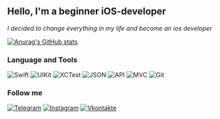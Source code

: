 ## **Hello, I'm a beginner iOS-developer**
*I decided to change everything in my life and become an ios developer*

[![Anurag's GitHub stats](https://github-readme-stats.vercel.app/api?username=VitKhryapin&hide=stars,issues&show_icons=true&theme=tokyonight)](https://github.com/anuraghazra/github-readme-stats)

### Language and Tools

![Swift](https://img.shields.io/badge/Swift-424242?style=for-the-badge&logo=swift)
![UIKit](https://img.shields.io/badge/UIKit-424242?style=for-the-badge&logo=UIKit)
![XCTest](https://img.shields.io/badge/XCTest-424242?style=for-the-badge&logo=XCTest)
![JSON](https://img.shields.io/badge/JSON-424242?style=for-the-badge&logo=JSON)
![API](https://img.shields.io/badge/API-424242?style=for-the-badge&logo=API)
![MVC](https://img.shields.io/badge/MVC-424242?style=for-the-badge&logo=MVC)
![Git](https://img.shields.io/badge/Git-424242?style=for-the-badge&logo=Git)

### Follow me
[![Telegram](https://img.shields.io/badge/Telegram-white?style=for-the-badge&logo=Telegram)](https://t.me/VitKhryapin)
[![Instagram](https://img.shields.io/badge/Instagram-white?style=for-the-badge&logo=Instagram)](https://www.instagram.com/khryapin)
[![Vkontakte](https://img.shields.io/badge/Vkontakte-white?style=for-the-badge&logo=Vk&logoColor=4f7DB3)](https://www.vk.com/hryapin)
